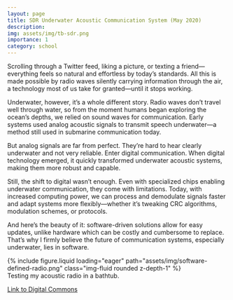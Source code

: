 ```yaml
---
layout: page
title: SDR Underwater Acoustic Communication System (May 2020)
description: 
img: assets/img/tb-sdr.png
importance: 1
category: school
---
```


Scrolling through a Twitter feed, liking a picture, or texting a friend—everything feels so natural and effortless by today’s standards. All this is made possible by radio waves silently carrying information through the air, a technology most of us take for granted—until it stops working.

Underwater, however, it’s a whole different story. Radio waves don’t travel well through water, so from the moment humans began exploring the ocean’s depths, we relied on sound waves for communication. Early systems used analog acoustic signals to transmit speech underwater—a method still used in submarine communication today. 

But analog signals are far from perfect. They’re hard to hear clearly underwater and not very reliable. Enter digital communication. When digital technology emerged, it quickly transformed underwater acoustic systems, making them more robust and capable.

Still, the shift to digital wasn’t enough. Even with specialized chips enabling underwater communication, they come with limitations. Today, with increased computing power, we can process and demodulate signals faster and adapt systems more flexibly—whether it’s tweaking CRC algorithms, modulation schemes, or protocols. 

And here’s the beauty of it: software-driven solutions allow for easy updates, unlike hardware which can be costly and cumbersome to replace. That’s why I firmly believe the future of communication systems, especially underwater, lies in software.

<div class="row">
    <div class="col-sm mt-3 mt-md-0">
        {% include figure.liquid loading="eager" path="assets/img/software-defined-radio.png" class="img-fluid rounded z-depth-1" %}
    </div>
</div>
<div class="caption">
    Testing my acoustic radio in a bathtub.
</div>

[Link to Digital Commons](https://digitalcommons.mtu.edu/etdr/985/)